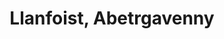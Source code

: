 ---
title: Llanfoist, Abetrgavenny
url: /llanfoist-abetrgavenny/
latitude: 51.814
longitude: -3.035
---